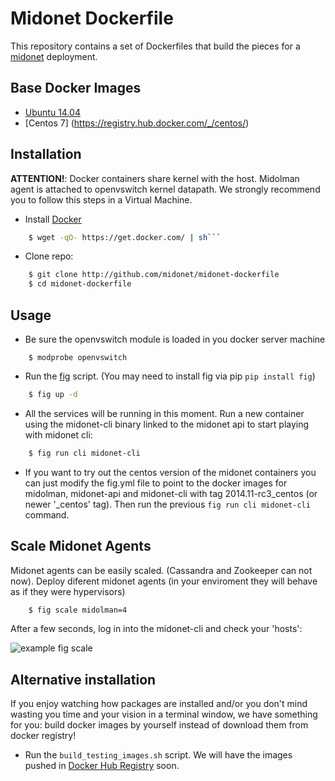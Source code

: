 Midonet Dockerfile
==================

This repository contains a set of Dockerfiles that build the pieces for a
[midonet](http://midonet.org) deployment.


Base Docker Images
------------------

* [Ubuntu 14.04](https://registry.hub.docker.com/u/library/ubuntu/)
* [Centos 7] (https://registry.hub.docker.com/_/centos/)


Installation
------------

**ATTENTION!**: Docker containers share kernel with the host. Midolman agent is
attached to openvswitch kernel datapath. We strongly recommend you to follow
this steps in a Virtual Machine.

* Install [Docker](http://www.docker.com/)

```bash
    $ wget -qO- https://get.docker.com/ | sh```
```

* Clone repo:

```bash
    $ git clone http://github.com/midonet/midonet-dockerfile
    $ cd midonet-dockerfile
```


Usage
-----

* Be sure the openvswitch module is loaded in you docker server machine

```
    $ modprobe openvswitch
```

* Run the [fig](https://github.com/docker/fig) script. (You may need to install
  fig via pip `pip install fig`)

```bash
    $ fig up -d
```

* All the services will be running in this moment. Run a new container using the
  midonet-cli binary linked to the midonet api to start playing with midonet
  cli:

```bash
    $ fig run cli midonet-cli
```

* If you want to try out the centos version of the midonet containers you can
  just modify the fig.yml file to point to the docker images for midolman,
  midonet-api and midonet-cli with tag 2014.11-rc3_centos (or newer '\_centos'
  tag). Then run the previous `fig run cli midonet-cli` command.



Scale Midonet Agents
--------------------

Midonet agents can be easily scaled. (Cassandra and Zookeeper can not now).
Deploy diferent midonet agents (in your enviroment they will behave as if they
were hypervisors)

```bash
    $ fig scale midolman=4
```

After a few seconds, log in into the midonet-cli and check your 'hosts':

![example fig scale](http://i.imgur.com/AkfUnYK.png)



Alternative installation
------------------------

If you enjoy watching how packages are installed and/or you don't mind
wasting you time and your vision in a terminal window, we have something for you:
build docker images by yourself instead of download them from docker registry!

* Run the `build_testing_images.sh` script. We will have the images pushed in
  [Docker Hub Registry](https://registry.hub.docker.com/) soon.
